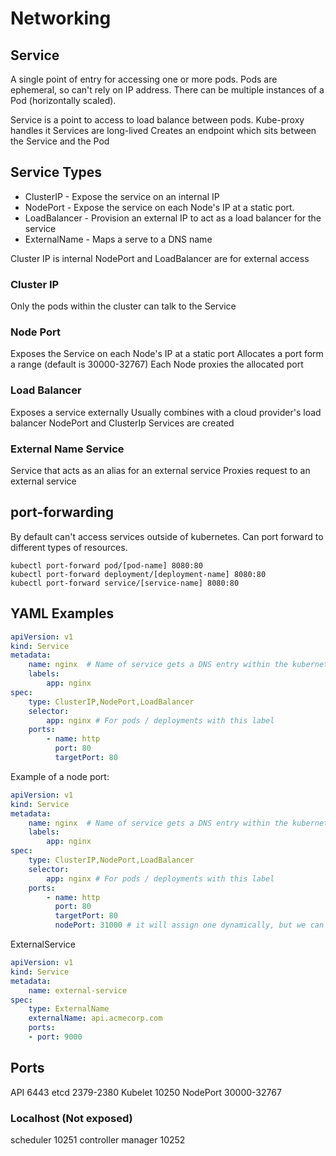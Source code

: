 # Networking

## Service
A single point of entry for accessing one or more pods.
Pods are ephemeral, so can't rely on IP address.
There can be multiple instances of a Pod (horizontally scaled).

Service is a point to access to load balance between pods.
Kube-proxy handles it
Services are long-lived
Creates an endpoint which sits between the Service and the Pod

## Service Types
* ClusterIP - Expose the service on an internal IP
* NodePort - Expose the service on each Node's IP at a static port.
* LoadBalancer - Provision an external IP to act as a load balancer for the service
* ExternalName - Maps a serve to a DNS name

Cluster IP is internal
NodePort and LoadBalancer are for external access

### Cluster IP
Only the pods within the cluster can talk to the Service

### Node Port
Exposes the Service on each Node's IP at a static port
Allocates a port form a range (default is 30000-32767)
Each Node proxies the allocated port

### Load Balancer
Exposes a service externally
Usually combines with a cloud provider's load balancer
NodePort and ClusterIp Services are created

### External Name Service
Service that acts as an alias for an external service
Proxies request to an external service

## port-forwarding

By default can't access services outside of kubernetes.
Can port forward to different types of resources.

```
kubectl port-forward pod/[pod-name] 8080:80
kubectl port-forward deployment/[deployment-name] 8080:80
kubectl port-forward service/[service-name] 8080:80
```

## YAML Examples

```yaml
apiVersion: v1
kind: Service
metadata:
    name: nginx  # Name of service gets a DNS entry within the kubernetes cluster
    labels:
        app: nginx
spec:
    type: ClusterIP,NodePort,LoadBalancer
    selector:
        app: nginx # For pods / deployments with this label
    ports:
        - name: http
          port: 80
          targetPort: 80
```

Example of a node port:

```yaml
apiVersion: v1
kind: Service
metadata:
    name: nginx  # Name of service gets a DNS entry within the kubernetes cluster
    labels:
        app: nginx
spec:
    type: ClusterIP,NodePort,LoadBalancer
    selector:
        app: nginx # For pods / deployments with this label
    ports:
        - name: http
          port: 80
          targetPort: 80
          nodePort: 31000 # it will assign one dynamically, but we can specify it here
```

ExternalService

```yaml
apiVersion: v1
kind: Service
metadata:
    name: external-service
spec:
    type: ExternalName
    externalName: api.acmecorp.com
    ports:
    - port: 9000
```

## Ports
API 6443
etcd 2379-2380
Kubelet 10250
NodePort 30000-32767

### Localhost (Not exposed)
scheduler 10251
controller manager 10252
